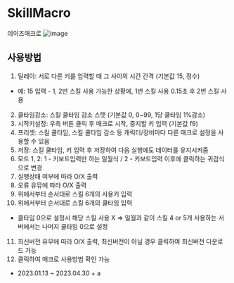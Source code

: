 # SkillMacro
데이즈매크로
![image](https://user-images.githubusercontent.com/57057173/235350492-c2c51ba1-a12e-479a-a113-8507f483b8e6.png)


## 사용방법
1. 딜레이: 서로 다른 키를 입력할 때 그 사이의 시간 간격 (기본값 15, 정수)
* 예: 15 입력 - 1, 2번 스킬 사용 가능한 상황에, 1번 스킬 사용 0.15초 후 2번 스킬 사용
2. 쿨타임감소: 스킬 쿨타임 감소 스탯 (기본값 0, 0~99, 1당 쿨타임 1%감소)
3. 시작키설정: 우측 버튼 클릭 후 매크로 시작, 중지할 키 입력 (기본값 f9)
4. 프리셋: 스킬 쿨타임, 스킬 쿨타임 감소 등 캐릭터/장비마다 다른 매크로 설정을 사용할 수 있음
5. 저장: 스킬 쿨타임, 키 입력 후 저장하여 다음 실행에도 데이터를 유지시켜줌
6. 모드 1, 2: 1 - 키보드입력만 하는 일월식 / 2 - 키보드입력 이후에 클릭하는 귀검식으로 변경
7. 실행상태 여부에 따라 O/X 출력
8. 오류 유뮤에 따라 O/X 출력
9. 위에서부터 순서대로 스킬 6개의 사용키 입력
10. 위에서부터 순서대로 스킬 6개의 쿨타임 입력
* 쿨타임 0으로 설정시 해당 스킬 사용 X => 일월과 같이 스킬 4 or 5개 사용하는 서버에서는 나머지 쿨타임 0으로 설정
11. 최신버전 유무에 따라 O/X 출력, 최신버전이 아닐 경우 클릭하여 최신버전 다운로드 가능
12. 클릭하여 매크로 사용방법 확인 가능

- 2023.01.13 ~ 2023.04.30 + a
